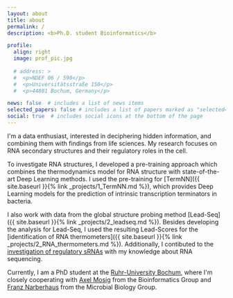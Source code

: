 ```yaml
---
layout: about
title: about
permalink: /
description: <b>Ph.D. student Bioinformatics</b> 

profile:
  align: right
  image: prof_pic.jpg
  
  # address: >
  #  <p>NDEF 06 / 598</p>
  #  <p>Universitätsstraße 150</p>
  #  <p>44801 Bochum, Germany</p>

news: false  # includes a list of news items
selected_papers: false # includes a list of papers marked as "selected={true}"
social: true  # includes social icons at the bottom of the page
---
```




I'm a data enthusiast, interested in deciphering hidden information, and combining them with findings from life sciences. My research focuses on RNA secondary structures and their regulatory roles in the cell. 

To investigate RNA structures, I developed a pre-training approach which combines the thermodynamics model for RNA structure with state-of-the-art Deep Learning methods. I used the pre-training for [TermNN]({{ site.baseurl }}{% link _projects/1_TermNN.md %}), which provides Deep Learning models for the prediction of intrinsic transcription terminators in bacteria. 

I also work with data from the global structure probing method [Lead-Seq]({{ site.baseurl }}{% link _projects/2_leadseq.md %}). Besides developing the analysis for Lead-Seq, I used the resulting Lead-Scores for the [identification of RNA thermometers]({{ site.baseurl }}{% link _projects/2_RNA_thermometers.md %}). Additionally, I contibuted to the [investigation of regulatory sRNAs](https://doi.org/10.1111/mmi.14695) with my knowledge about RNA sequencing. 

Currently, I am a PhD student at the [Ruhr-University Bochum](https://www.mikrobiologie.ruhr-uni-bochum.de/mbio/mitarbeiter/brandenburg.html.en), where I'm closely cooperating with [Axel Mosig](http://www.bioinf.rub.de) from the Bioinformatics Group and [Franz Narberhaus](https://www.mikrobiologie.ruhr-uni-bochum.de/mbio/mitarbeiter/narberhaus.html.en) from the Microbial Biology Group. 

